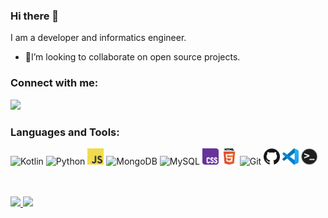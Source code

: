 ### Hi there 👋

I am a developer and informatics engineer.

- 🤝I’m looking to collaborate on open source projects.

### Connect with me:

<a href="https://www.linkedin.com/in/marco-vanegas/"><img src="https://img.icons8.com/?size=100&id=13930&format=png&color=000000" width="40"/></a>

### Languages and Tools:

<div align="left">
<img alt="Kotlin" width="26px" margin-right="24px" src="https://upload.wikimedia.org/wikipedia/commons/7/74/Kotlin_Icon.png"/>
<img alt="Python" width="26px" margin-right="24px" src="https://upload.wikimedia.org/wikipedia/commons/c/c3/Python-logo-notext.svg"/>
<img alt="JavaScript" width="26px" margin-right="24px" src="https://raw.githubusercontent.com/github/explore/80688e429a7d4ef2fca1e82350fe8e3517d3494d/topics/javascript/javascript.png" />
<img alt="MongoDB" width="26px" margin-right="24px" src="https://victorroblesweb.es/wp-content/uploads/2016/11/mongodb.png" />
<img alt="MySQL" width="26px" margin-right="24px" src="https://www.freepnglogos.com/uploads/logo-mysql-png/logo-mysql-mysql-logo-png-images-are-download-crazypng-21.png" />
<img alt="CSS3" width="26px" margin-right="24px" src="https://raw.githubusercontent.com/github/explore/80688e429a7d4ef2fca1e82350fe8e3517d3494d/topics/css/css.png" />
<img alt="HTML5" width="26px" margin-right="24px" src="https://raw.githubusercontent.com/github/explore/80688e429a7d4ef2fca1e82350fe8e3517d3494d/topics/html/html.png" />
<img alt="Git" width="26px" margin-right="24px" src="https://cdn.iconscout.com/icon/free/png-256/git-18-1175219.png" />
<img alt="GitHub" width="26px" margin-right="24px" src="https://raw.githubusercontent.com/github/explore/78df643247d429f6cc873026c0622819ad797942/topics/github/github.png" />
<img alt="Visual Studio Code" width="26px" margin-right="24px" src="https://raw.githubusercontent.com/github/explore/80688e429a7d4ef2fca1e82350fe8e3517d3494d/topics/visual-studio-code/visual-studio-code.png" />
<img alt="Terminal" width="26px" margin-right="24px" src="https://raw.githubusercontent.com/github/explore/80688e429a7d4ef2fca1e82350fe8e3517d3494d/topics/terminal/terminal.png" />
</div>

<br><br>
<a href="https://github.com/nemoartdev">
<img height="180em" margin-right="24px" src="https://github-readme-stats.vercel.app/api?username=nemoartdev&show_icons=true&theme=gotham&include_all_commits=true&count_private=true"/>
<img height="180em" margin-right="24px" src="https://github-readme-stats.vercel.app/api/top-langs/?username=nemoartdev&layout=compact&langs_count=7&theme=gotham"/>
</a>
